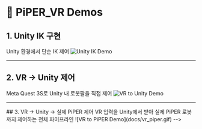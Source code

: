 # 🎥 PiPER_VR Demos

## 1. Unity IK 구현
Unity 환경에서 단순 IK 제어
![Unity IK Demo](docs/piper_ik.gif)

---

## 2. VR → Unity 제어
Meta Quest 3S로 Unity 내 로봇팔을 직접 제어
![VR to Unity Demo](docs/vr_unity.gif)

---
<!-->
## 3. VR → Unity → 실제 PiPER 제어
VR 입력을 Unity에서 받아 실제 PiPER 로봇까지 제어하는 전체 파이프라인
![VR to PiPER Demo](docs/vr_piper.gif)

-->

